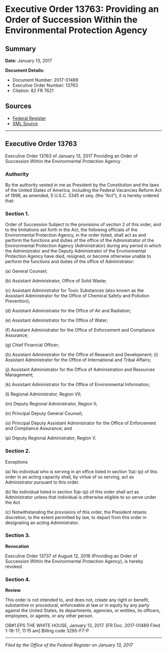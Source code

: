 # Executive Order 13763: Providing an Order of Succession Within the Environmental Protection Agency

## Summary

**Date:** January 13, 2017

**Document Details:**
- Document Number: 2017-01489
- Executive Order Number: 13763
- Citation: 82 FR 7621

## Sources
- [Federal Register](https://www.federalregister.gov/documents/2017/01/19/2017-01489/providing-an-order-of-succession-within-the-environmental-protection-agency)
- [XML Source](https://www.federalregister.gov/documents/full_text/xml/2017/01/19/2017-01489.xml)

---

## Executive Order 13763

Executive Order 13763 of January 13, 2017
Providing an Order of Succession Within the Environmental Protection Agency
### Authority

By the authority vested in me as President by the Constitution and the laws of the United States of America, including the Federal Vacancies Reform Act of 1998, as amended, 5 U.S.C. 3345 
et seq.
(the “Act”), it is hereby ordered that:
### Section 1.

Order of Succession
Subject to the provisions of section 2 of this order, and to the limitations set forth in the Act, the following officials of the Environmental Protection Agency, in the order listed, shall act as and perform the functions and duties of the office of the Administrator of the Environmental Protection Agency (Administrator) during any period in which the Administrator and the Deputy Administrator of the Environmental Protection Agency have died, resigned, or become otherwise unable to perform the functions and duties of the office of Administrator:

(a) General Counsel;

(b) Assistant Administrator, Office of Solid Waste;

(c) Assistant Administrator for Toxic Substances (also known as the Assistant Administrator for the Office of Chemical Safety and Pollution Prevention);

(d) Assistant Administrator for the Office of Air and Radiation;

(e) Assistant Administrator for the Office of Water;

(f) Assistant Administrator for the Office of Enforcement and Compliance Assurance;

(g) Chief Financial Officer;

(h) Assistant Administrator for the Office of Research and Development;
    (i) Assistant Administrator for the Office of International and Tribal Affairs;

(j) Assistant Administrator for the Office of Administration and Resources Management;

(k) Assistant Administrator for the Office of Environmental Information;

(l) Regional Administrator, Region VII;

(m) Deputy Regional Administrator, Region II;

(n) Principal Deputy General Counsel;

(o) Principal Deputy Assistant Administrator for the Office of Enforcement and Compliance Assurance; and

(p) Deputy Regional Administrator, Region V.
### Section 2.

Exceptions

(a) No individual who is serving in an office listed in section 1(a)-(p) of this order in an acting capacity shall, by virtue of so serving, act as Administrator pursuant to this order.

(b) No individual listed in section 1(a)-(p) of this order shall act as Administrator unless that individual is otherwise eligible to so serve under the Act.

(c) Notwithstanding the provisions of this order, the President retains discretion, to the extent permitted by law, to depart from this order in designating an acting Administrator.
### Section 3.

**Revocation**

Executive Order 13737 of August 12, 2016 (Providing an Order of Succession Within the Environmental Protection Agency), is hereby revoked.
### Section 4.

**Review**

This order is not intended to, and does not, create any right or benefit, substantive or procedural, enforceable at law or in equity by any party against the United States, its departments, agencies, or entities, its officers, employees, or agents, or any other person.

OB#1.EPS
THE WHITE HOUSE,
January 13, 2017.
[FR Doc. 2017-01489 
Filed 1-18-17; 11:15 am]
Billing code 3295-F7-P

---

*Filed by the Office of the Federal Register on January 13, 2017*
